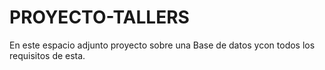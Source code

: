 # PROYECTO-TALLERS

En este espacio adjunto proyecto sobre una Base de datos  ycon todos los requisitos de esta.
